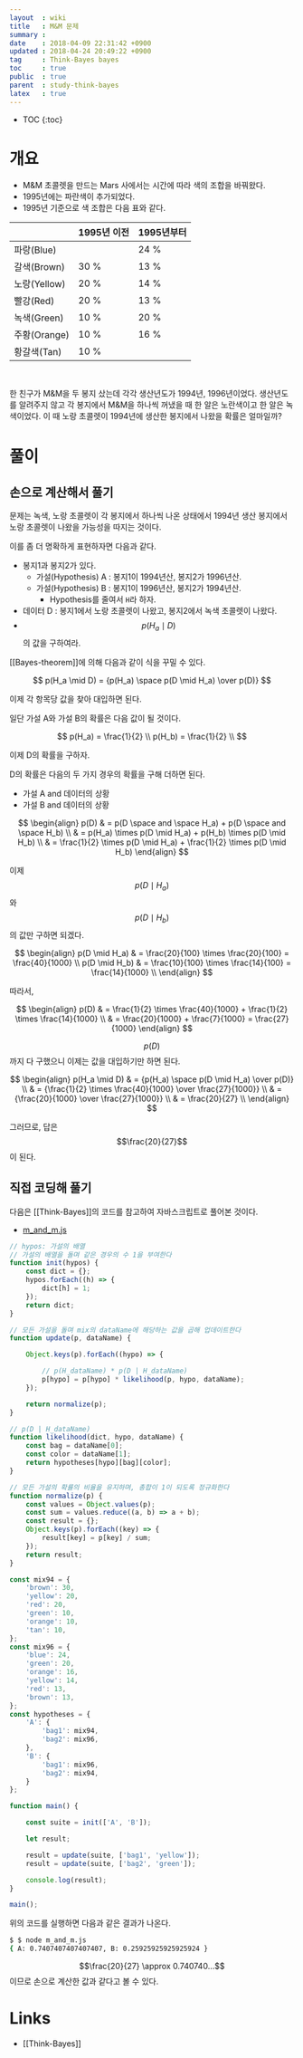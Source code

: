 ```yaml
---
layout  : wiki
title   : M&M 문제
summary :
date    : 2018-04-09 22:31:42 +0900
updated : 2018-04-24 20:49:22 +0900
tag     : Think-Bayes bayes
toc     : true
public  : true
parent  : study-think-bayes
latex   : true
---
```

* TOC
{:toc}

# 개요

* M&M 초콜렛을 만드는 Mars 사에서는 시간에 따라 색의 조합을 바꿔왔다.
* 1995년에는 파란색이 추가되었다.
* 1995년 기준으로 색 조합은 다음 표와 같다.

|              | 1995년 이전 | 1995년부터 |
|--------------|-------------|------------|
| 파랑(Blue)   |             | 24 %       |
| 갈색(Brown)  | 30 %        | 13 %       |
| 노랑(Yellow) | 20 %        | 14 %       |
| 빨강(Red)    | 20 %        | 13 %       |
| 녹색(Green)  | 10 %        | 20 %       |
| 주황(Orange) | 10 %        | 16 %       |
| 황갈색(Tan)  | 10 %        |            |

<br/>

>
한 친구가 M&M을 두 봉지 샀는데 각각 생산년도가 1994년, 1996년이었다.
생산년도를 알려주지 않고 각 봉지에서 M&M을 하나씩 꺼냈을 때 한 알은 노란색이고 한 알은 녹색이었다.
이 때 노랑 초콜렛이 1994년에 생산한 봉지에서 나왔을 확률은 얼마일까?

# 풀이

## 손으로 계산해서 풀기

문제는 녹색, 노랑 초콜렛이 각 봉지에서 하나씩 나온 상태에서 1994년 생산 봉지에서 노랑 초콜렛이 나왔을 가능성을 따지는 것이다.

이를 좀 더 명확하게 표현하자면 다음과 같다.

* 봉지1과 봉지2가 있다.
    * 가설(Hypothesis) A : 봉지1이 1994년산, 봉지2가 1996년산.
    * 가설(Hypothesis) B : 봉지1이 1996년산, 봉지2가 1994년산.
        * Hypothesis를 줄여서 `H`라 하자.
* 데이터 D : 봉지1에서 노랑 초콜렛이 나왔고, 봉지2에서 녹색 초콜렛이 나왔다.
* $$p(H_a \mid D)$$의 값을 구하여라.

[[Bayes-theorem]]에 의해 다음과 같이 식을 꾸밀 수 있다.

$$ p(H_a \mid D) = {p(H_a) \space p(D \mid H_a) \over p(D)} $$

이제 각 항목당 값을 찾아 대입하면 된다.

일단 가설 A와 가설 B의 확률은 다음 값이 될 것이다.

$$
p(H_a) = \frac{1}{2} \\
p(H_b) = \frac{1}{2} \\
$$

이제 D의 확률을 구하자.

D의 확률은 다음의 두 가지 경우의 확률을 구해 더하면 된다.

* 가설 A and 데이터의 상황
* 가설 B and 데이터의 상황

$$
\begin{align}
p(D) & = p(D \space and \space H_a) + p(D \space and \space H_b) \\
    & = p(H_a) \times p(D \mid H_a) + p(H_b) \times p(D \mid H_b) \\
    & = \frac{1}{2} \times p(D \mid H_a) + \frac{1}{2} \times p(D \mid H_b)
\end{align}
$$

이제 $$p(D \mid H_a)$$ 와 $$p(D \mid H_b)$$의 값만 구하면 되겠다.

$$
\begin{align}
p(D \mid H_a) & = \frac{20}{100} \times \frac{20}{100} = \frac{40}{1000} \\
p(D \mid H_b) & = \frac{10}{100} \times \frac{14}{100} = \frac{14}{1000} \\
\end{align}
$$

따라서,

$$
\begin{align}
p(D) & = \frac{1}{2} \times \frac{40}{1000} + \frac{1}{2} \times \frac{14}{1000} \\
    & = \frac{20}{1000} + \frac{7}{1000} = \frac{27}{1000}
\end{align}
$$

$$p(D)$$ 까지 다 구했으니 이제는 값을 대입하기만 하면 된다.

$$
\begin{align}
p(H_a \mid D) & = {p(H_a) \space p(D \mid H_a) \over p(D)} \\
    & = {\frac{1}{2} \times \frac{40}{1000} \over \frac{27}{1000}} \\
    & = {\frac{20}{1000} \over \frac{27}{1000}} \\
    & = \frac{20}{27} \\
\end{align}
$$

그러므로, 답은 $$\frac{20}{27}$$이 된다.


## 직접 코딩해 풀기

다음은 [[Think-Bayes]]의 코드를 참고하여 자바스크립트로 풀어본 것이다.

* [m_and_m.js](https://github.com/johngrib/think-bayes-study/blob/master/code/m_and_m.js )

```javascript
// hypos: 가설의 배열
// 가설의 배열을 돌며 같은 경우의 수 1을 부여한다
function init(hypos) {
    const dict = {};
    hypos.forEach((h) => {
        dict[h] = 1;
    });
    return dict;
}

// 모든 가설을 돌며 mix의 dataName에 해당하는 값을 곱해 업데이트한다
function update(p, dataName) {

    Object.keys(p).forEach((hypo) => {

        // p(H_dataName) * p(D | H_dataName)
        p[hypo] = p[hypo] * likelihood(p, hypo, dataName);
    });

    return normalize(p);
}

// p(D | H_dataName)
function likelihood(dict, hypo, dataName) {
    const bag = dataName[0];
    const color = dataName[1];
    return hypotheses[hypo][bag][color];
}

// 모든 가설의 확률의 비율을 유지하며, 총합이 1이 되도록 정규화한다
function normalize(p) {
    const values = Object.values(p);
    const sum = values.reduce((a, b) => a + b);
    const result = {};
    Object.keys(p).forEach((key) => {
        result[key] = p[key] / sum;
    });
    return result;
}

const mix94 = {
    'brown': 30,
    'yellow': 20,
    'red': 20,
    'green': 10,
    'orange': 10,
    'tan': 10,
};
const mix96 = {
    'blue': 24,
    'green': 20,
    'orange': 16,
    'yellow': 14,
    'red': 13,
    'brown': 13,
};
const hypotheses = {
    'A': {
        'bag1': mix94,
        'bag2': mix96,
    },
    'B': {
        'bag1': mix96,
        'bag2': mix94,
    }
};

function main() {

    const suite = init(['A', 'B']);

    let result;

    result = update(suite, ['bag1', 'yellow']);
    result = update(suite, ['bag2', 'green']);

    console.log(result);
}

main();
```

위의 코드를 실행하면 다음과 같은 결과가 나온다.

```bash
$ $ node m_and_m.js
{ A: 0.7407407407407407, B: 0.25925925925925924 }
```

$$\frac{20}{27} \approx 0.740740...$$ 이므로 손으로 계산한 값과 같다고 볼 수 있다.

# Links

* [[Think-Bayes]]

